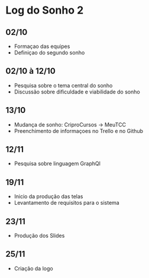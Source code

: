 # Log do Sonho 2

## 02/10
- Formaçao das equipes
- Definiçao do segundo sonho

## 02/10 à 12/10
- Pesquisa sobre o tema central do sonho 
- Discussão sobre dificuldade e viabilidade do sonho

## 13/10
- Mudança de sonho: CriproCursos -> MeuTCC
- Preenchimento de informaçoes no Trello e no Github

## 12/11
- Pesquisa sobre linguagem GraphQl

## 19/11
- Inicio da produção das telas
- Levantamento de requisitos para o sistema

## 23/11
- Produção dos Slides

## 25/11
- Criação da logo
